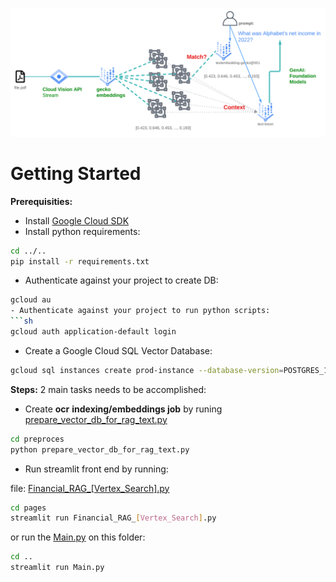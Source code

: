 ![](../../images/rag_emb.png)

# Getting Started
**Prerequisities:**
- Install [Google Cloud SDK](https://cloud.google.com/sdk/docs/install)
- Install python requirements:

```sh
cd ../..
pip install -r requirements.txt
```
- Authenticate against your project to create DB:
```sh
gcloud au
- Authenticate against your project to run python scripts:
```sh
gcloud auth application-default login
```
- Create a Google Cloud SQL Vector Database:
```sh
gcloud sql instances create prod-instance --database-version=POSTGRES_15 --cpu=2 --memory=8GiB --zone=us-central1-a --root-password=password123
```

**Steps:**
2 main tasks needs to be accomplished:
- Create **ocr** **indexing/embeddings job** by runing [prepare_vector_db_for_rag_text.py](../preprocess/prepare_vector_db_for_rag_text.py)

```sh
cd preproces
python prepare_vector_db_for_rag_text.py
```
- Run streamlit front end by running: 

file: [Financial_RAG_[Vertex_Search].py](../Financial_RAG_[Vertex_Search].py)
```sh
cd pages
streamlit run Financial_RAG_[Vertex_Search].py
```
or run the [Main.py](../../Main.py) on this folder:
```sh
cd ..
streamlit run Main.py
```


